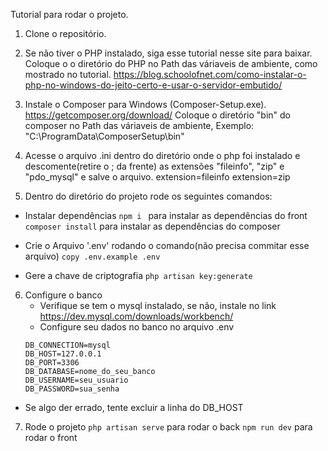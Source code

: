 Tutorial para rodar o projeto.

1. Clone o repositório.

2. Se não tiver o PHP instalado, siga esse tutorial nesse site para baixar.
Coloque o o diretório do PHP no Path das váriaveis de ambiente, como mostrado no tutorial.
https://blog.schoolofnet.com/como-instalar-o-php-no-windows-do-jeito-certo-e-usar-o-servidor-embutido/

3. Instale o Composer para Windows (Composer-Setup.exe).
https://getcomposer.org/download/
Coloque o diretório "bin" do composer no Path das váriaveis de ambiente, Exemplo: "C:\ProgramData\ComposerSetup\bin"

4. Acesse o arquivo .ini dentro do diretório onde o php foi instalado e descomente(retire o ; da frente) as extensões "fileinfo", "zip" e "pdo_mysql" e salve o arquivo.
extension=fileinfo
extension=zip

5. Dentro do diretório do projeto rode os seguintes comandos:

* Instalar dependências
`npm i ` para instalar as dependências do front
`composer install` para instalar as dependências do composer

* Crie o Arquivo '.env' rodando o comando(não precisa commitar esse arquivo)
  `copy .env.example .env`

* Gere a chave de criptografia
`php artisan key:generate`

6. Configure o banco
   * Verifique se tem o mysql instalado, se não, instale no link https://dev.mysql.com/downloads/workbench/
   * Configure seu dados no banco no arquivo .env
    ```
    DB_CONNECTION=mysql
    DB_HOST=127.0.0.1
    DB_PORT=3306
    DB_DATABASE=nome_do_seu_banco
    DB_USERNAME=seu_usuario
    DB_PASSWORD=sua_senha
    
    ```
* Se algo der errado, tente excluir a linha do DB_HOST

7. Rode o projeto
`php artisan serve` para rodar o back
`npm run dev` para rodar o front
